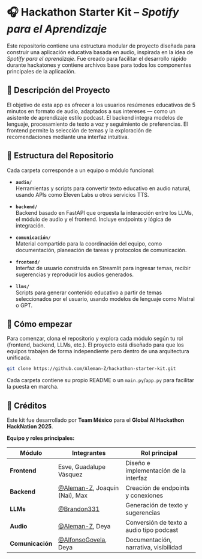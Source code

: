 # 🎧 Hackathon Starter Kit – *Spotify para el Aprendizaje*

Este repositorio contiene una estructura modular de proyecto diseñada para construir una aplicación educativa basada en audio, inspirada en la idea de *Spotify para el aprendizaje*. Fue creado para facilitar el desarrollo rápido durante hackatones y contiene archivos base para todos los componentes principales de la aplicación.

## 🧠 Descripción del Proyecto

El objetivo de esta app es ofrecer a los usuarios resúmenes educativos de 5 minutos en formato de audio, adaptados a sus intereses — como un asistente de aprendizaje estilo podcast. El backend integra modelos de lenguaje, procesamiento de texto a voz y seguimiento de preferencias. El frontend permite la selección de temas y la exploración de recomendaciones mediante una interfaz intuitiva.

## 📁 Estructura del Repositorio

Cada carpeta corresponde a un equipo o módulo funcional:

- **`audio/`**  
  Herramientas y scripts para convertir texto educativo en audio natural, usando APIs como Eleven Labs u otros servicios TTS.

- **`backend/`**  
  Backend basado en FastAPI que orquesta la interacción entre los LLMs, el módulo de audio y el frontend. Incluye endpoints y lógica de integración.

- **`comunicación/`**  
  Material compartido para la coordinación del equipo, como documentación, planeación de tareas y protocolos de comunicación.

- **`frontend/`**  
  Interfaz de usuario construida en Streamlit para ingresar temas, recibir sugerencias y reproducir los audios generados.

- **`llms/`**  
  Scripts para generar contenido educativo a partir de temas seleccionados por el usuario, usando modelos de lenguaje como Mistral o GPT.

## 🚀 Cómo empezar

Para comenzar, clona el repositorio y explora cada módulo según tu rol (frontend, backend, LLMs, etc.). El proyecto está diseñado para que los equipos trabajen de forma independiente pero dentro de una arquitectura unificada.

```bash
git clone https://github.com/Aleman-Z/hackathon-starter-kit.git
```

Cada carpeta contiene su propio README o un `main.py`/`app.py` para facilitar la puesta en marcha.

## 🙌 Créditos

Este kit fue desarrollado por **Team México** para el **Global AI Hackathon HackNation 2025**.

**Equipo y roles principales:**

| Módulo          | Integrantes                                                                 | Rol principal                                      |
|------------------|----------------------------------------------------------------------------|----------------------------------------------------|
| **Frontend**     | Esve, Guadalupe Vásquez                                                    | Diseño e implementación de la interfaz             |
| **Backend**      | [@Aleman-Z](https://github.com/Aleman-Z), Joaquín (Nai), Max                                                         | Creación de endpoints y conexiones                 |
| **LLMs**         | [@Brandon331](https://github.com/Brandon331)        | Generación de texto y sugerencias                 |
| **Audio**        | [@Aleman-Z](https://github.com/Aleman-Z), Deya                             | Conversión de texto a audio tipo podcast           |
| **Comunicación** | [@AlfonsoGovela](https://github.com/AlfonsoGovela), Deya                  | Documentación, narrativa, visibilidad              |
